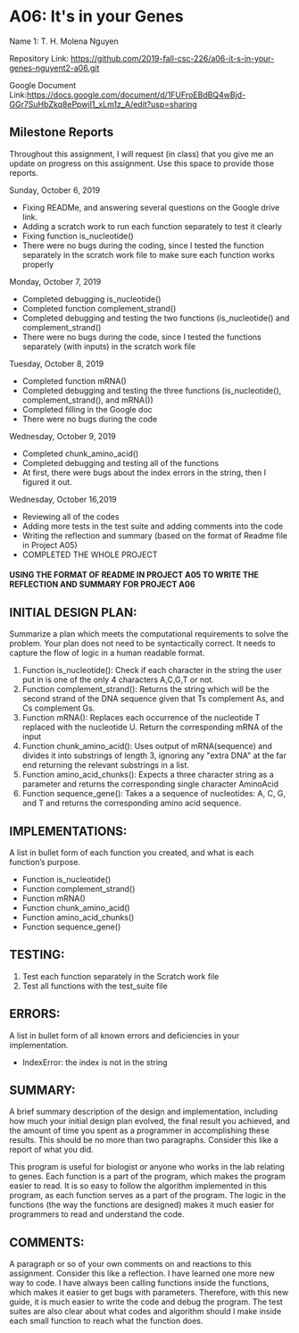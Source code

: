 # A06: It's in your Genes

Name 1: T. H. Molena Nguyen

Repository Link: https://github.com/2019-fall-csc-226/a06-it-s-in-your-genes-nguyent2-a06.git

Google Document Link:https://docs.google.com/document/d/1FUFroEBdBQ4wBjd-GGr7SuHbZkq8ePpwjI1_xLm1z_A/edit?usp=sharing

## Milestone Reports

Throughout this assignment, I will request (in class) that you give 
me an update on progress on this assignment. Use this space to provide
those reports.

Sunday, October 6, 2019
* Fixing READMe, and answering several questions on the Google drive link.
* Adding a scratch work to run each function separately to test it clearly
* Fixing function is_nucleotide()
* There were no bugs during the coding, since I tested the function separately in the scratch work file to make sure each function works properly

Monday, October 7, 2019
* Completed debugging is_nucleotide()
* Completed function complement_strand()
* Completed debugging and testing the two functions (is_nucleotide() and complement_strand()
* There were no bugs during the code, since I tested the functions separately (with inputs) in the scratch work file

Tuesday, October 8, 2019
* Completed function mRNA()
* Completed debugging and testing the three functions (is_nucleotide(), complement_strand(), and mRNA())
* Completed filling in the Google doc
* There were no bugs during the code

Wednesday, October 9, 2019
* Completed chunk_amino_acid()
* Completed debugging and testing all of the functions
* At first, there were bugs about the index errors in the string, then I figured it out.

Wednesday, October 16,2019
* Reviewing all of the codes
* Adding more tests in the test suite and adding comments into the code
* Writing the reflection and summary (based on the format of Readme file in Project A05)
* COMPLETED THE WHOLE PROJECT

#### USING THE FORMAT OF README IN PROJECT A05 TO WRITE THE REFLECTION AND SUMMARY FOR PROJECT A06

## INITIAL DESIGN PLAN:

Summarize a plan which meets the computational requirements to solve the problem. Your plan does not need to be syntactically correct. It needs to capture the flow of logic in a human readable format.
1. Function is_nucleotide(): Check if each character in the string the user put in is one of the only 4 characters A,C,G,T or not.
2. Function complement_strand():  Returns the string which will be the second strand of the DNA sequence
    given that Ts complement As, and Cs complement Gs.
3. Function mRNA(): Replaces each occurrence of the nucleotide T replaced with the nucleotide U. Return the corresponding mRNA of the input
4. Function chunk_amino_acid(): Uses output of mRNA(sequence) and divides it into substrings of length 3, ignoring any "extra DNA" at the far end returning the relevant substrings in a list.
5. Function amino_acid_chunks():  Expects a three character string as a parameter and returns the corresponding single character AminoAcid
6. Function sequence_gene(): Takes a a sequence of nucleotides: A, C, G, and T and returns the corresponding amino acid sequence.  

## IMPLEMENTATIONS:

A list in bullet form of each function you created, and what is each function’s purpose.
* Function is_nucleotide()
* Function complement_strand()
* Function mRNA()
* Function chunk_amino_acid()
* Function amino_acid_chunks()
* Function sequence_gene()
 
## TESTING:

1. Test each function separately in the Scratch work file 
2. Test all functions with the test_suite file

## ERRORS:

A list in bullet form of all known errors and deficiencies in your implementation.
* IndexError: the index is not in the string  

## SUMMARY:

A brief summary description of the design and implementation, including how much your initial design plan evolved, the final result you achieved, and the amount of time you spent as a programmer in accomplishing these results. This should be no more than two paragraphs. Consider this like a report of what you did.

This program is useful for biologist or anyone who works in the lab relating to genes. Each function is a part of the program, which makes the program easier to read.
It is so easy to follow the algorithm implemented in this program, as each function serves as a part of the program.
The logic in the functions (the way the functions are designed) makes it much easier for programmers to read and understand the code.

## COMMENTS:

A paragraph or so of your own comments on and reactions to this assignment. Consider this like a reflection.
I have learned one more new way to code. I have always been calling functions inside the functions, which makes it easier to get bugs with parameters. Therefore, with this new guide,
it is much easier to write the code and debug the program. The test suites are also clear about what codes and algorithm should I make inside each small function to reach what the function does. 

